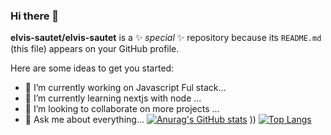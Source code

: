 ### Hi there 👋

**elvis-sautet/elvis-sautet** is a ✨ _special_ ✨ repository because its `README.md` (this file) appears on your GitHub profile.

Here are some ideas to get you started:

- 🔭 I’m currently working on Javascript Ful stack...
- 🌱 I’m currently learning nextjs with node ...
- 👯 I’m looking to collaborate on more projects ...
- 💬 Ask me about everything...
[![Anurag's GitHub stats](https://github-readme-stats.vercel.app/api?username=elvis-sautet)](https://github.com/anuraghazra/github-readme-stats&show_icons=true&theme=radical)
))
[![Top Langs](https://github-readme-stats.vercel.app/api/top-langs/?username=elvis-sautet)](https://github.com/elvis-sautet/github-readme-stats)

